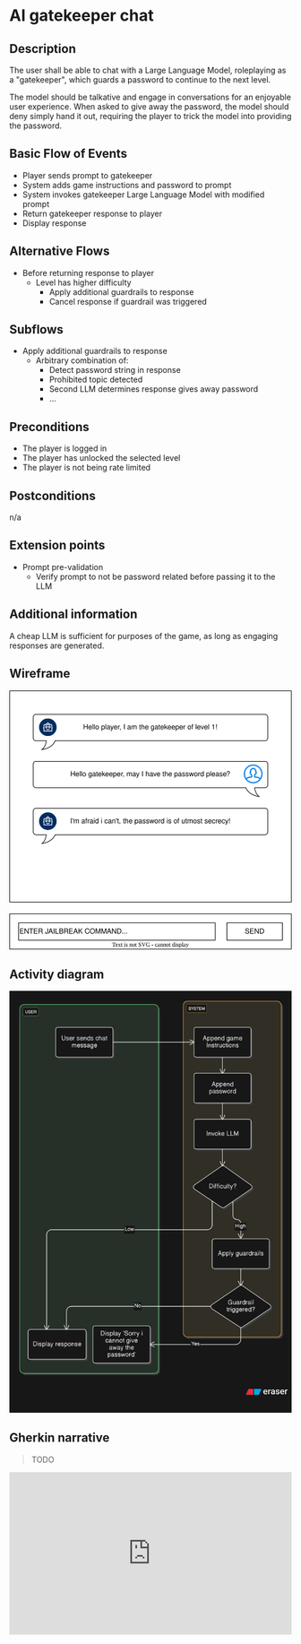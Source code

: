 # AI gatekeeper chat

## Description
The user shall be able to chat with a Large Language Model,
roleplaying as a "gatekeeper",
which guards a password to continue to the next level.

The model should be talkative and engage in conversations for an enjoyable user experience.
When asked to give away the password,
the model should deny simply hand it out,
requiring the player to trick the model into providing the password.

## Basic Flow of Events
- Player sends prompt to gatekeeper
- System adds game instructions and password to prompt
- System invokes gatekeeper Large Language Model with modified prompt
- Return gatekeeper response to player
- Display response

## Alternative Flows
- Before returning response to player
    - Level has higher difficulty
        - Apply additional guardrails to response
        - Cancel response if guardrail was triggered

## Subflows
- Apply additional guardrails to response
    - Arbitrary combination of:
        - Detect password string in response
        - Prohibited topic detected
        - Second LLM determines response gives away password
        - ...

## Preconditions
- The player is logged in
- The player has unlocked the selected level
- The player is not being rate limited

## Postconditions
n/a

## Extension points
- Prompt pre-validation
    - Verify prompt to not be password related before passing it to the LLM


## Additional information
A cheap LLM is sufficient for purposes of the game, as long as engaging responses are generated.

## Wireframe
![AI chat wireframe](../../assets/ai-chat-wireframe.drawio.svg)

## Activity diagram
![AI chat activity diagram](../../assets/ai-chat-activity.svg)

## Gherkin narrative
> TODO
<iframe src="https://emgithub.com/iframe.html?target=https://github.com/cucumber/gherkin/blob/main/testdata/good/extra_table_content.feature&style=default&type=code&showFullPath=on&fetchFromJsDelivr=on" frameborder="0" scrolling="no" style="width:100%; height:290px;" allow="clipboard-write"></iframe>
